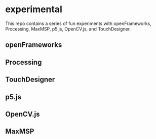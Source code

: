 # experimental
This repo contains a series of fun experiments with openFrameworks, Processing, MaxMSP, p5.js, OpenCV.js, and TouchDesigner.

## openFrameworks


## Processing


## TouchDesigner


## p5.js


## OpenCV.js


## MaxMSP
